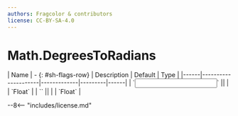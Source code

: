 ```yaml
---
authors: Fragcolor & contributors
license: CC-BY-SA-4.0
---
```



# Math.DegreesToRadians

<div class="sh-parameters" markdown="1">
| Name | - {: #sh-flags-row} | Description | Default | Type |
|------|---------------------|-------------|---------|------|
| `<input>` || | | `Float` |
| `<output>` || | | `Float` |

</div>



--8<-- "includes/license.md"
